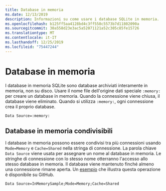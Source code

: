 ```yaml
---
title: Database in memoria
ms.date: 12/13/2019
description: Informazioni su come usare i database SQLite in memoria.
ms.openlocfilehash: b125ff5aa4128bd4c3ff558c5573b7d11802090a
ms.sourcegitcommit: 30a558d23e3ac5a52071121a52c305c85fe15726
ms.translationtype: MT
ms.contentlocale: it-IT
ms.lasthandoff: 12/25/2019
ms.locfileid: "75447244"
---
```

# <a name="in-memory-databases"></a>Database in memoria

I database in memoria SQLite sono database archiviati interamente in memoria, non su disco. Usare il nome file dell'origine dati speciale `:memory:` per creare un database in memoria. Quando la connessione viene chiusa, il database viene eliminato. Quando si utilizza `:memory:`, ogni connessione crea il proprio database.

```ConnectionString
Data Source=:memory:
```

## <a name="shareable-in-memory-databases"></a>Database in memoria condivisibili

I database in memoria possono essere condivisi tra più connessioni usando `Mode=Memory` e `Cache=Shared` nella stringa di connessione. La parola chiave `Data Source` viene usata per assegnare un nome al database in memoria. Le stringhe di connessione con lo stesso nome otterranno l'accesso allo stesso database in memoria. Il database viene mantenuto finché almeno una connessione rimane aperta. Un [esempio](https://github.com/dotnet/samples/blob/master/samples/snippets/standard/data/sqlite/InMemorySample/Program.cs) che illustra questa operazione è disponibile su GitHub.

```ConnectionString
Data Source=InMemorySample;Mode=Memory;Cache=Shared
```

